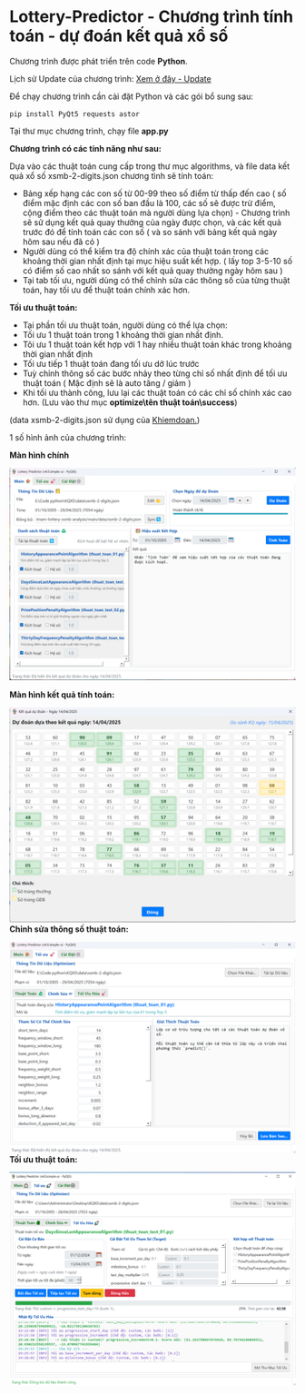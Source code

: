 # Lottery-Predictor - Chương trình tính toán - dự đoán kết quả xổ số

Chương trình được phát triển trên code **Python**.

Lịch sử Update của chương trình: [Xem ở đây - Update](https://github.com/junlangzi/Lottery-Predictor/blob/main/UPDATE.md)

Để chạy chương trình cần cài đặt Python và các gói bổ sung sau:

```
pip install PyQt5 requests astor
```


Tại thư mục chương trình, chạy file **app.py**

**Chương trình có các tính năng như sau:**

Dựa vào các thuật toán cung cấp trong thư mục algorithms, và file data kết quả xổ số xsmb-2-digits.json chương tình sẽ tính toán:

* Bảng xếp hạng các con số từ 00-99 theo số điểm từ thấp đến cao ( số điểm mặc định các con số ban đầu là 100, các số sẽ được trừ điểm, cộng điểm theo các thuật toán mà người dùng lựa chọn) - Chương trình sẽ sử dụng kết quả quay thưởng của ngày được chọn, và các kết quả trước đó để tính toán các con số ( và so sánh với bảng kết quả ngày hôm sau nếu đã có )
* Người dùng có thể kiểm tra độ chính xác của thuật toán trong các khoảng thời gian nhất định tại mục hiệu suất kết hợp. ( lấy top 3-5-10 số có điểm số cao nhất so sánh với kết quả quay thưởng ngày hôm sau )
* Tại tab tối ưu, người dùng có thể chỉnh sửa các thông số của từng thuật toán, hay tối ưu để thuật toán chính xác hơn.

**Tối ưu thuật toán:**

* Tại phần tối ưu thuật toán, người dùng có thể lựa chọn:
* Tối ưu 1 thuật toán trong 1 khoảng thời gian nhất định.
* Tôi ưu 1 thuật toán kết hợp với 1 hay nhiều thuật toán khác trong khoảng thời gian nhất định
* Tối ưu tiếp 1 thuật toán đang tối ưu dở lúc trước
* Tuỳ chỉnh thông số các bước nhảy theo từng chỉ số nhất định để tối ưu thuật toán ( Mặc định sẽ là auto tăng / giảm )
* Khi tối ưu thành công, lưu lại các thuật toán có các chỉ số chính xác cao hơn. (Lưu vào thư mục **optimize\\tên thuật toán\\success**)

(data xsmb-2-digits.json sử dụng của [Khiemdoan.](https://github.com/khiemdoan/vietnam-lottery-xsmb-analysis))

1 số hình ảnh của chương trình:

**Màn hình chính**

![image](https://raw.githubusercontent.com/junlangzi/Lottery-Predictor/refs/heads/main/demo/demo1.png)

**Màn hình kết quả tính toán:**

![image](https://raw.githubusercontent.com/junlangzi/Lottery-Predictor/refs/heads/main/demo/demo2.png)
**Chỉnh sửa thông số thuật toán:**

![image](https://raw.githubusercontent.com/junlangzi/Lottery-Predictor/refs/heads/main/demo/demo3.png)
**Tối ưu thuật toán:**

![image](https://raw.githubusercontent.com/junlangzi/Lottery-Predictor/refs/heads/main/demo/demo4.png)
